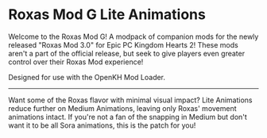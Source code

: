 # Roxas Mod G Lite Animations
Welcome to the Roxas Mod G! A modpack of companion mods for the newly released "Roxas Mod 3.0" for Epic PC Kingdom Hearts 2! These mods aren't a part of the official release, but seek to give players even greater control over their Roxas Mod experience! 

Designed for use with the OpenKH Mod Loader.

---
Want some of the Roxas flavor with minimal visual impact? Lite Animations reduce further on Medium Animations, leaving only Roxas' movement animations intact. If you're not a fan of the snapping in Medium but don't want it to be all Sora animations, this is the patch for you!
